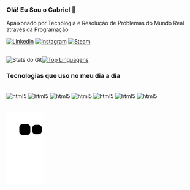 ### Olá! Eu Sou o Gabriel 👋
Apaixonado por Tecnologia e Resolução de Problemas do Mundo Real através da Programação

[![Linkedin](https://img.shields.io/badge/LinkedIn-0077B5?style=for-the-badge&logo=linkedin&logoColor=white)](https://www.linkedin.com/in/gabriel-cordeiro-377632119/)
[![Instagram](https://img.shields.io/badge/Instagram-E4405F?style=for-the-badge&logo=instagram&logoColor=white)](https://www.instagram.com/gab2519s/)
[![Steam](https://img.shields.io/badge/Steam-000000?style=for-the-badge&logo=steam&logoColor=white)](https://steamcommunity.com/id/gabruxa1/)<br>
<br>


![Stats do Git](https://github-readme-stats.vercel.app/api?username=gabruxa1&show_icons=true&theme=radical)[![Top Linguagens](https://github-readme-stats.vercel.app/api/top-langs/?username=gabruxa1&layout=compact)](https://github.com/gabruxa1/github-readme-stats)

### Tecnologias que uso no meu dia a dia

<div style="display: inline_block"><br/>
    <img align = "center" alt="html5" src="https://img.shields.io/badge/.NET-5C2D91?style=for-the-badge&logo=.net&logoColor=white">
    <img align = "center" alt="html5" src="https://img.shields.io/badge/C%23-239120?style=for-the-badge&logo=c-sharp&logoColor=white">
    <img align = "center" alt="html5" src="https://img.shields.io/badge/Java-ED8B00?style=for-the-badge&logo=openjdk&logoColor=white">
    <img align = "center" alt="html5" src="https://img.shields.io/badge/JavaScript-F7DF1E?style=for-the-badge&logo=javascript&logoColor=black">    
    <img align = "center" alt="html5" src="https://img.shields.io/badge/Node.js-43853D?style=for-the-badge&logo=node.js&logoColor=white">
    <img align = "center" alt="html5" src="https://img.shields.io/badge/MySQL-00000F?style=for-the-badge&logo=mysql&logoColor=white">
    <img align = "center" alt="html5" src="https://img.shields.io/badge/PostgreSQL-316192?style=for-the-badge&logo=postgresql&logoColor=white">
    </div><br/>


![snake animation](https://github.com/gabruxa1/gabruxa1/blob/output/github-contribution-grid-snake.svg)
